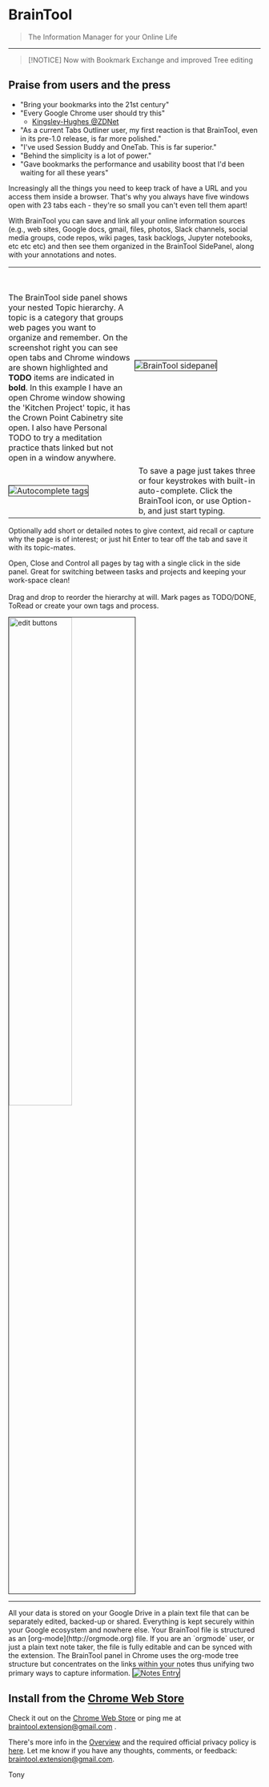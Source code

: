 # BrainTool

> The Information Manager for your Online Life

---

> [!NOTICE]
> Now with Bookmark Exchange and improved Tree editing

## Praise from users and the press

- "Bring your bookmarks into the 21st century"
- "Every Google Chrome user should try this"
  - [Kingsley-Hughes @ZDNet](https://www.zdnet.com/article/every-google-chrome-user-should-try-this/)
- "As a current Tabs Outliner user, my first reaction is that BrainTool, even in its pre-1.0 release, is far more polished."
- "I've used Session Buddy and OneTab. This is far superior."
- "Behind the simplicity is a lot of power."
- "Gave bookmarks the performance and usability boost that I'd been waiting for all these years"

Increasingly all the things you need to keep track of have a URL and you access them inside a browser. That's why you always have five windows open with 23 tabs each - they're so small you can't even tell them apart!

With BrainTool you can save and link all your online information sources (e.g., web sites, Google docs, gmail, files, photos, Slack channels, social media groups, code repos, wiki pages, task backlogs, Jupyter notebooks, etc etc etc) and then see them organized in the BrainTool SidePanel, along with your annotations and notes.

<!-- markdownlint-disable MD033 -->

<table style="border:none;">
<tr>
<td style="border:none; vertical-align:top; padding-left:0px; padding-top: 50px;">
The BrainTool side panel shows your nested Topic hierarchy. A topic is a category that groups web pages you want to organize and remember. On the screenshot right you can see open tabs and Chrome windows are shown highlighted and <b>TODO</b> items are indicated in <b>bold</b>. In this example I have an open Chrome window showing the 'Kitchen Project' topic, it has the Crown Point Cabinetry site open. I also have Personal TODO to try a meditation practice thats linked but not open in a window anywhere.
</td>
<td style="border:none; padding-left:0px; width:50%"><img src="./site/CollatoralMaterial/TabGroups.png" alt="BrainTool sidepanel" style="border:solid; border-width:thin;"></td>
</tr>
<tr id='2'>
<td style="border:none; padding-left:0px;"><img src="./site/SaverSuggestions10.png" alt="Autocomplete tags" style="border:solid; border-width:thin;"></td>
<td style="border:none;">
To save a page just takes three or four keystrokes with built-in auto-complete. Click the BrainTool icon, or use Option-b, and just start typing.
</td>
</tr>
</table>
Optionally add short or detailed notes to give context, aid recall or capture why the page is of interest; or just hit Enter to tear off the tab and save it with its topic-mates.

Open, Close and Control all pages by tag with a single click in the side panel. Great for switching between tasks and projects and keeping your work-space clean!
<br/><br/>
Drag and drop to reorder the hierarchy at will. Mark pages as TODO/DONE, ToRead or create your own tags and process.
<br/>

<img src="./media/BT-Buddy.png" alt="edit buttons" style="border:solid; border-width:thin; width:50%;">

<hr/>
All your data is stored on your Google Drive in a plain text file that can be separately edited, backed-up or shared. Everything is kept securely within your Google ecosystem and nowhere else. Your BrainTool file is structured as an [org-mode](http://orgmode.org) file. If you are an `orgmode` user, or just a plain text note taker, the file is fully editable and can be synced with the extension. The BrainTool panel in Chrome uses the org-mode tree structure but concentrates on the links within your notes thus unifying two primary ways to capture information.

<td style="border:none;"><img src="./site/CollatoralMaterial/emacs.png" alt="Notes Entry" style="border:solid; border-width:thin;"></td>

## Install from the [Chrome Web Store](https://chrome.google.com/webstore/detail/braintool/fialfmcgpibjgdoeodaondepigiiddio)

Check it out on the [Chrome Web Store](https://chrome.google.com/webstore/detail/braintool/fialfmcgpibjgdoeodaondepigiiddio) or ping me at <braintool.extension@gmail.com> .

There's more info in the [Overview](http://braintool.org/overview) and the required official privacy policy is [here](./docs/BrainToolPrivacyPolicy.pdf). Let me know if you have any thoughts, comments, or feedback: [braintool.extension@gmail.com](mailto:braintool.extension@gmail.com).

Tony
